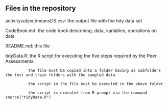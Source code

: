 ## Files in the repository

activitysubjectmeansDS.csv: the output file with the tidy data set

CodeBook.md:                the code book describing, data, variables, operations on data

README.md:                  this file 

tidyData.R:                 the R script for executing the five steps required by the Peer Assessments.

              the file must be copied into a folder having as subfolders the test and train folders with the sampled data 

              the script in the file must be executed in the above folder

              the script is executed from R prompt via the command     source("tidyData.R")
